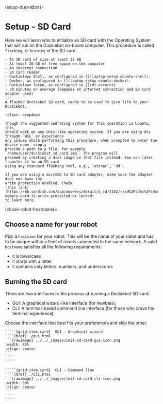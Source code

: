 (setup-duckiebot)=
# Setup - SD Card

Here we will learn who to initialize an SD card with the Operating System that will run on the
Duckiebot on-board computer. This procedure is called `flashing`, or `burning` of the SD card.

```{needget}
- An SD card of size at least 32 GB
- At least 20 GB of free space on the computer
- An internet connection
- SD card reader
- Duckietown Shell, as configured in [](laptop-setup-ubuntu-shell).
- Docker, as configured in [](laptop-setup-ubuntu-docker).
- Duckietown Token, as configured in [](dt-account).
- 30 minutes on average (depends on internet connection and SD card adapter used)
---
A flashed Duckiebot SD card, ready to be used to give life to your Duckiebot.
```


```{admonition} For non-Unix-like systems
:class: dropdown

Though the suggested operating system for this operation is Ubuntu, this
should work on any Unix-like operating system. If you are using dts through `WSL` or experience
any issues while performing this procedure, when prompted to enter the device name, simply
provide a path to a file, for example `/home/user/duckiebot_sd_card.img`. The program will
proceed by creating a disk image in that file instead. You can later transfer it to an SD card
using any standard flashing tool, e.g., `etcher`, `dd`.
```


```{note}
If you are using a microSD to SD card adapter, make sure the adapter does not have the 
write protection enabled. Check 
[this link](https://kb.sandisk.com/app/answers/detail/a_id/1102/~/sd%2Fsdhc%2Fsdxc-memory-card-is-write-protected-or-locked)
to learn more.
```


(chose-robot-hostname)=
## Choose a name for your robot

Pick a `hostname` for your robot. This will be the name of your robot and has to be unique within
a fleet of robots connected to the same network.
A valid `hostname` satisfies all the following requirements:

- it is lowercase
- it starts with a letter
- it contains only letters, numbers, and underscores


## Burning the SD card

There are two interfaces to the process of burning a Duckiebot SD card:

 - GUI: A graphical wizard-like interface (for newbies);
 - CLI: A terminal-based command line interface (for those who crave the terminal experience);

Choose the interface that best fits your preferences and skip the other.


``````{grid} 2
`````{grid-item-card}  GUI - Graphical wizard
````{href} ./gui.html
```{rawimage} ../../_images/init-sd-card-gui-icon.png
:width: 85%
:align: center
```
````
`````

`````{grid-item-card}  CLI - Command line
````{href} ./cli.html
```{rawimage} ../../_images/init-sd-card-cli-icon.png
:width: 80%
:align: center
```
````
`````
``````
